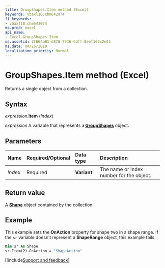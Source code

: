 ```yaml
---
title: GroupShapes.Item method (Excel)
keywords: vbaxl10.chm642074
f1_keywords:
- vbaxl10.chm642074
ms.prod: excel
api_name:
- Excel.GroupShapes.Item
ms.assetid: 2f664b81-d870-7936-6dff-0eef163c2e03
ms.date: 04/26/2019
localization_priority: Normal
---
```



# GroupShapes.Item method (Excel)

Returns a single object from a collection.


## Syntax

_expression_.**Item** (_Index_)

_expression_ A variable that represents a **[GroupShapes](Excel.GroupShapes.md)** object.


## Parameters

|Name|Required/Optional|Data type|Description|
|:-----|:-----|:-----|:-----|
| _Index_|Required| **Variant**|The name or index number for the object.|

## Return value

A **[Shape](Excel.Shape.md)** object contained by the collection.


## Example

This example sets the **OnAction** property for shape two in a shape range. If the `sr` variable doesn't represent a **ShapeRange** object, this example fails.

```vb
Dim sr As Shape 
sr.Item(2).OnAction = "ShapeAction"
```




[!include[Support and feedback](~/includes/feedback-boilerplate.md)]